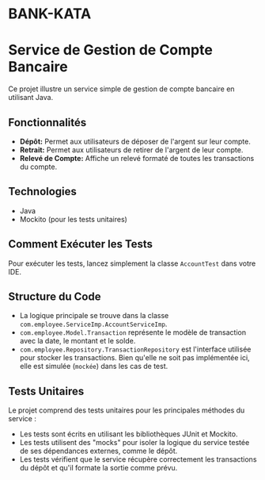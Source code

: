 # BANK-KATA
# Service de Gestion de Compte Bancaire

Ce projet illustre un service simple de gestion de compte bancaire en utilisant Java.

## Fonctionnalités

*   **Dépôt:** Permet aux utilisateurs de déposer de l'argent sur leur compte.
*   **Retrait:** Permet aux utilisateurs de retirer de l'argent de leur compte.
*   **Relevé de Compte:** Affiche un relevé formaté de toutes les transactions du compte.

## Technologies

*   Java
*   Mockito (pour les tests unitaires)

## Comment Exécuter les Tests

Pour exécuter les tests, lancez simplement la classe `AccountTest` dans votre IDE.
## Structure du Code

*   La logique principale se trouve dans la classe `com.employee.ServiceImp.AccountServiceImp`.
*   `com.employee.Model.Transaction` représente le modèle de transaction avec la date, le montant et le solde.
*   `com.employee.Repository.TransactionRepository` est l'interface utilisée pour stocker les transactions. Bien qu'elle ne soit pas implémentée ici, elle est simulée (`mockée`) dans les cas de test.

## Tests Unitaires

Le projet comprend des tests unitaires pour les principales méthodes du service :

*   Les tests sont écrits en utilisant les bibliothèques JUnit et Mockito.
*   Les tests utilisent des "mocks" pour isoler la logique du service testée de ses dépendances externes, comme le dépôt.
*   Les tests vérifient que le service récupère correctement les transactions du dépôt et qu'il formate la sortie comme prévu.
